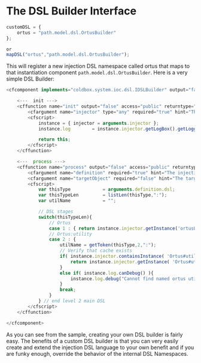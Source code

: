 # The DSL Builder Interface

```javascript
customDSL = {
	ortus = "path.model.dsl.OrtusBuilder"
};

or
mapDSL("ortus","path.model.dsl.OrtusBuilder");
```

This will register a new injection DSL namespace called ortus that maps to that instantiation component `path.model.dsl.OrtusBuilder`. Here is a very simple DSL Builder:

```javascript
<cfcomponent implements="coldbox.system.ioc.dsl.IDSLBuilder" output="false">

	<---  init --->
    <cffunction name="init" output="false" access="public" returntype="any" hint="Configure the DSL for operation and returns itself" colddoc:generic="coldbox.system.ioc.dsl.IDSLBuilder">
    	<cfargument name="injector" type="any" required="true" hint="The linked WireBox injector" colddoc:generic="coldbox.system.ioc.Injector"/>
		<cfscript>
			instance = { injector = arguments.injector };
			instance.log		= instance.injector.getLogBox().getLogger( this );

			return this;
		</cfscript>
    </cffunction>

	<---  process --->
    <cffunction name="process" output="false" access="public" returntype="any" hint="Process an incoming DSL definition and produce an object with it.">
		<cfargument name="definition" required="true" hint="The injection dsl definition structure to process. Keys: name, dsl"/>
		<cfargument name="targetObject" required="false" hint="The target object we are building the DSL dependency for."/>
		<cfscript>
			var thisType 			= arguments.definition.dsl;
			var thisTypeLen 		= listLen(thisType,":");
			var utilName 			= "";

			// DSL stages
			switch(thisTypeLen){
				// Ortus
				case 1 : { return instance.injector.getInstance('ortusUtil'); }
				// Ortus:utility
				case 2 : {
					utilName = getToken(thisType,2,":");
					// Verify that cache exists
					if( instance.injector.containsInstance( 'Ortus#utilName'# ) ){
						return instance.injector.getInstance( 'Ortus#utilName#' );
					}
					else if( instance.log.canDebug() ){
						instance.log.debug("Cannot find named ortus utility #utilName# using definition: #arguments.definition.toString()#");
					}
					break;
				}
			} // end level 2 main DSL
		</cfscript>
    </cffunction>

</cfcomponent>
```
As you can see from the sample, creating your own DSL builder is fairly easy. The benefits of a custom DSL builder is that you can very easily create and extend the injection DSL language to your own benefit and if you are funky enough, override the behavior of the internal DSL Namespaces.
